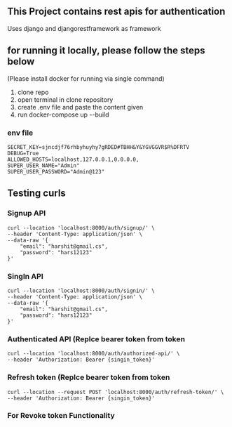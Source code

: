 ## This Project contains rest apis for authentication
Uses django and djangorestframework as framework

## for running it locally, please follow the steps below
(Please install docker for running via single command)
1) clone repo
2) open terminal in clone repository
3) create .env file and paste the content given
4) run docker-compose up --build

### env file
	SECRET_KEY=sjncdjf76rhbyhuyhy7gRDED#TBHH&Y&YGVGGVR$R%DFRTV
	DEBUG=True
	ALLOWED_HOSTS=localhost,127.0.0.1,0.0.0.0,
	SUPER_USER_NAME="Admin"
	SUPER_USER_PASSWORD="Admin@123"

## Testing curls

### Signup API
	curl --location 'localhost:8000/auth/signup/' \
	--header 'Content-Type: application/json' \
	--data-raw '{
	    "email": "harshit@gmail.cs",
	    "password": "hars12123"
	}'

### SingIn API
	curl --location 'localhost:8000/auth/signin/' \
	--header 'Content-Type: application/json' \
	--data-raw '{
	    "email": "harshit@gmail.cs",
	    "password": "hars12123"
	}'

### Authenticated API (Replce bearer token from token 
	curl --location 'localhost:8000/auth/authorized-api/' \
	--header 'Authorization: Bearer {singin_token}'

### Refresh token (Replce bearer token from token 
	curl --location --request POST 'localhost:8000/auth/refresh-token/' \
	--header 'Authorization: Bearer {singin_token}'


### For Revoke token Functionality
	


